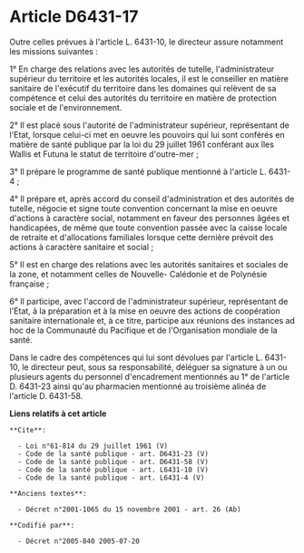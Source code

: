 # Article D6431-17

Outre celles prévues à l'article L. 6431-10, le directeur assure notamment les missions suivantes : 

1° En charge des relations avec les autorités de tutelle, l'administrateur supérieur du territoire et les autorités locales,
il est le conseiller en matière sanitaire de l'exécutif du territoire dans les domaines qui relèvent de sa compétence et
celui des autorités du territoire en matière de protection sociale et de l'environnement. 

2° Il est placé sous l'autorité de l'administrateur supérieur, représentant de l'Etat, lorsque celui-ci met en oeuvre les
pouvoirs qui lui sont conférés en matière de santé publique par la loi du 29 juillet 1961 conférant aux îles Wallis et Futuna
le statut de territoire d'outre-mer ; 

3° Il prépare le programme de santé publique mentionné à l'article L. 6431-4 ; 

4° Il prépare et, après accord du conseil d'administration et des autorités de tutelle, négocie et signe toute convention
concernant la mise en oeuvre d'actions à caractère social, notamment en faveur des personnes âgées et handicapées, de même
que toute convention passée avec la caisse locale de retraite et d'allocations familiales lorsque cette dernière prévoit des
actions à caractère sanitaire et social ; 

5° Il est en charge des relations avec les autorités sanitaires et sociales de la zone, et notamment celles de Nouvelle-
Calédonie et de Polynésie française ; 

6° Il participe, avec l'accord de l'administrateur supérieur, représentant de l'Etat, à la préparation et à la mise en oeuvre
des actions de coopération sanitaire internationale et, à ce titre, participe aux réunions des instances ad hoc de la
Communauté du Pacifique et de l'Organisation mondiale de la santé. 

Dans le cadre des compétences qui lui sont dévolues par l'article L. 6431-10, le directeur peut, sous sa responsabilité,
déléguer sa signature à un ou plusieurs agents du personnel d'encadrement mentionnés au 1° de l'article D. 6431-23 ainsi
qu'au pharmacien mentionné au troisième alinéa de l'article D. 6431-58.

**Liens relatifs à cet article**

	**Cite**:

	  - Loi n°61-814 du 29 juillet 1961 (V)
	  - Code de la santé publique - art. D6431-23 (V)
	  - Code de la santé publique - art. D6431-58 (V)
	  - Code de la santé publique - art. L6431-10 (V)
	  - Code de la santé publique - art. L6431-4 (V)

	**Anciens textes**:

	  - Décret n°2001-1065 du 15 novembre 2001 - art. 26 (Ab)

	**Codifié par**:

	  - Décret n°2005-840 2005-07-20
